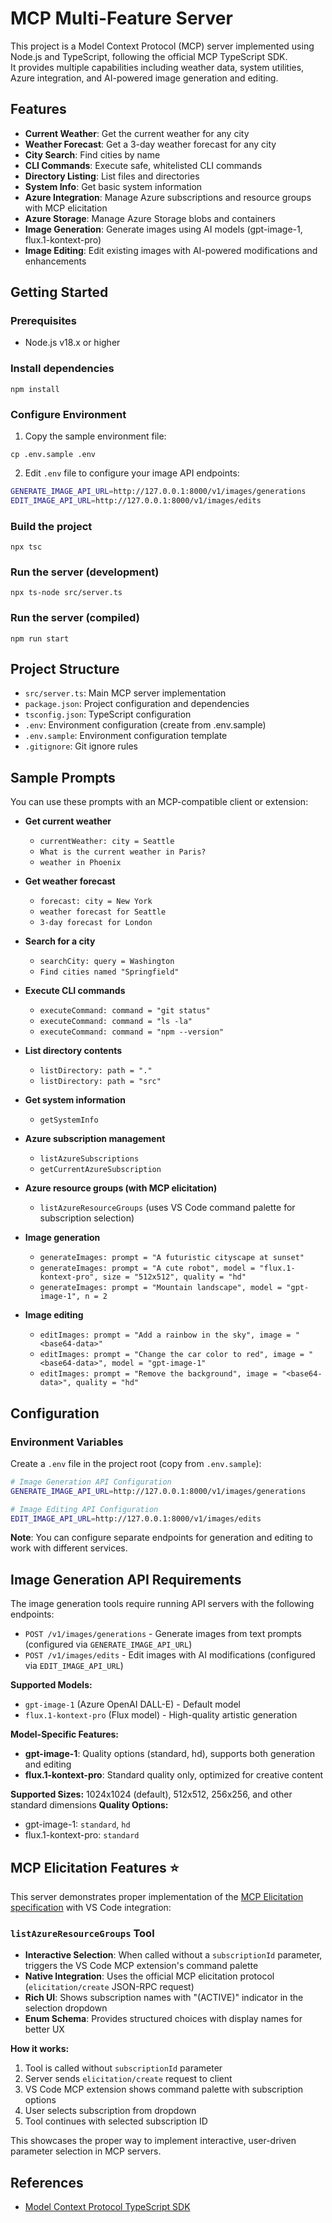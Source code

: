 # MCP Multi-Feature Server

This project is a Model Context Protocol (MCP) server implemented using Node.js and TypeScript, following the official MCP TypeScript SDK.  
It provides multiple capabilities including weather data, system utilities, Azure integration, and AI-powered image generation and editing.

## Features
- **Current Weather**: Get the current weather for any city
- **Weather Forecast**: Get a 3-day weather forecast for any city
- **City Search**: Find cities by name
- **CLI Commands**: Execute safe, whitelisted CLI commands
- **Directory Listing**: List files and directories
- **System Info**: Get basic system information
- **Azure Integration**: Manage Azure subscriptions and resource groups with MCP elicitation
- **Azure Storage**: Manage Azure Storage blobs and containers
- **Image Generation**: Generate images using AI models (gpt-image-1, flux.1-kontext-pro)
- **Image Editing**: Edit existing images with AI-powered modifications and enhancements

## Getting Started

### Prerequisites
- Node.js v18.x or higher

### Install dependencies
```
npm install
```

### Configure Environment
1. Copy the sample environment file:
```
cp .env.sample .env
```

2. Edit `.env` file to configure your image API endpoints:
```bash
GENERATE_IMAGE_API_URL=http://127.0.0.1:8000/v1/images/generations
EDIT_IMAGE_API_URL=http://127.0.0.1:8000/v1/images/edits
```

### Build the project
```
npx tsc
```

### Run the server (development)
```
npx ts-node src/server.ts
```

### Run the server (compiled)
```
npm run start
```

## Project Structure
- `src/server.ts`: Main MCP server implementation
- `package.json`: Project configuration and dependencies
- `tsconfig.json`: TypeScript configuration
- `.env`: Environment configuration (create from .env.sample)
- `.env.sample`: Environment configuration template
- `.gitignore`: Git ignore rules

## Sample Prompts

You can use these prompts with an MCP-compatible client or extension:

- **Get current weather**
  - `currentWeather: city = Seattle`
  - `What is the current weather in Paris?`
  - `weather in Phoenix`

- **Get weather forecast**
  - `forecast: city = New York`
  - `weather forecast for Seattle`
  - `3-day forecast for London`

- **Search for a city**
  - `searchCity: query = Washington`
  - `Find cities named "Springfield"`

- **Execute CLI commands**
  - `executeCommand: command = "git status"`
  - `executeCommand: command = "ls -la"`
  - `executeCommand: command = "npm --version"`

- **List directory contents**
  - `listDirectory: path = "."`  
  - `listDirectory: path = "src"`

- **Get system information**
  - `getSystemInfo`

- **Azure subscription management**
  - `listAzureSubscriptions`
  - `getCurrentAzureSubscription`

- **Azure resource groups (with MCP elicitation)**
  - `listAzureResourceGroups` (uses VS Code command palette for subscription selection)

- **Image generation**
  - `generateImages: prompt = "A futuristic cityscape at sunset"`
  - `generateImages: prompt = "A cute robot", model = "flux.1-kontext-pro", size = "512x512", quality = "hd"`
  - `generateImages: prompt = "Mountain landscape", model = "gpt-image-1", n = 2`

- **Image editing**
  - `editImages: prompt = "Add a rainbow in the sky", image = "<base64-data>"`
  - `editImages: prompt = "Change the car color to red", image = "<base64-data>", model = "gpt-image-1"`
  - `editImages: prompt = "Remove the background", image = "<base64-data>", quality = "hd"`

## Configuration

### Environment Variables

Create a `.env` file in the project root (copy from `.env.sample`):

```bash
# Image Generation API Configuration
GENERATE_IMAGE_API_URL=http://127.0.0.1:8000/v1/images/generations

# Image Editing API Configuration  
EDIT_IMAGE_API_URL=http://127.0.0.1:8000/v1/images/edits
```

**Note**: You can configure separate endpoints for generation and editing to work with different services.

## Image Generation API Requirements

The image generation tools require running API servers with the following endpoints:
- `POST /v1/images/generations` - Generate images from text prompts (configured via `GENERATE_IMAGE_API_URL`)
- `POST /v1/images/edits` - Edit images with AI modifications (configured via `EDIT_IMAGE_API_URL`)

**Supported Models:**
- `gpt-image-1` (Azure OpenAI DALL-E) - Default model
- `flux.1-kontext-pro` (Flux model) - High-quality artistic generation

**Model-Specific Features:**
- **gpt-image-1**: Quality options (standard, hd), supports both generation and editing
- **flux.1-kontext-pro**: Standard quality only, optimized for creative content

**Supported Sizes:** 1024x1024 (default), 512x512, 256x256, and other standard dimensions
**Quality Options:** 
- gpt-image-1: `standard`, `hd`
- flux.1-kontext-pro: `standard`

## MCP Elicitation Features ⭐

This server demonstrates proper implementation of the [MCP Elicitation specification](https://modelcontextprotocol.io/specification/2025-06-18/client/elicitation) with VS Code integration:

### `listAzureResourceGroups` Tool
- **Interactive Selection**: When called without a `subscriptionId` parameter, triggers the VS Code MCP extension's command palette
- **Native Integration**: Uses the official MCP elicitation protocol (`elicitation/create` JSON-RPC request)
- **Rich UI**: Shows subscription names with "(ACTIVE)" indicator in the selection dropdown
- **Enum Schema**: Provides structured choices with display names for better UX

**How it works:**
1. Tool is called without `subscriptionId` parameter
2. Server sends `elicitation/create` request to client
3. VS Code MCP extension shows command palette with subscription options
4. User selects subscription from dropdown
5. Tool continues with selected subscription ID

This showcases the proper way to implement interactive, user-driven parameter selection in MCP servers.

## References
- [Model Context Protocol TypeScript SDK](https://github.com/modelcontextprotocol/typescript-sdk)
